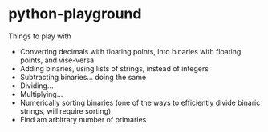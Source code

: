 # python-playground

Things to play with

* Converting decimals with floating points, into binaries with floating points, and vise-versa
* Adding binaries, using lists of strings, instead of integers
* Subtracting binaries... doing the same
* Dividing...
* Multiplying... 
* Numerically sorting binaries (one of the ways to efficiently divide binaric strings, will require sorting)
* Find am arbitrary number of primaries
